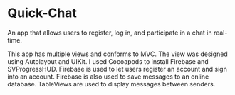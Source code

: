 # Quick-Chat


An app that allows users to register, log in, and participate in a chat in real-time.

This app has multiple views and conforms to MVC. The view was designed using Autolayout and UIKit. I used Cocoapods to install Firebase and SVProgressHUD. Firebase is used to let users register an account and sign into an account. Firebase is also used to save messages to an online database. TableViews are used to display messages between senders.
